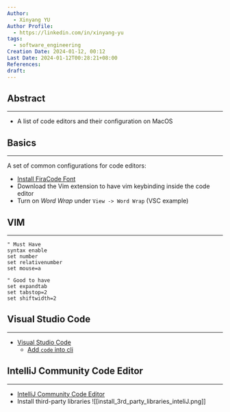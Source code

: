 ```yaml
---
Author:
  - Xinyang YU
Author Profile:
  - https://linkedin.com/in/xinyang-yu
tags:
  - software_engineering
Creation Date: 2024-01-12, 00:12
Last Date: 2024-01-12T00:28:21+08:00
References: 
draft: 
---
```

## Abstract
---
- A list of code editors and their configuration on MacOS

## Basics
---
A set of common configurations for code editors:
- [Install FiraCode Font](https://github.com/tonsky/FiraCode/wiki/VS-Code-Instructions)
- Download the Vim extension to have vim keybinding inside the code editor
- Turn on *Word Wrap* under `View -> Word Wrap` (VSC example)

## VIM
---
```vim title=".vimrc"
" Must Have
syntax enable
set number
set relativenumber
set mouse=a

" Good to have
set expandtab
set tabstop=2
set shiftwidth=2
```


## Visual Studio Code
---
- [Visual Studio Code](https://code.visualstudio.com/)
	- [Add `code` into cli](https://code.visualstudio.com/docs/setup/mac#_launching-from-the-command-line)


## IntelliJ Community Code Editor
---
- [IntelliJ Community Code Editor](https://www.jetbrains.com/idea/download/?fromIDE=&section=mac)
- Install third-party libraries 
![[install_3rd_party_libraries_inteliJ.png]]